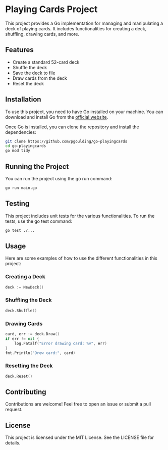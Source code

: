 # Playing Cards Project

This project provides a Go implementation for managing and manipulating a deck of playing cards. It includes functionalities for creating a deck, shuffling, drawing cards, and more.

## Features

- Create a standard 52-card deck
- Shuffle the deck
- Save the deck to file
- Draw cards from the deck
- Reset the deck

## Installation

To use this project, you need to have Go installed on your machine. You can download and install Go from the [official website](https://golang.org/dl/).

Once Go is installed, you can clone the repository and install the dependencies:

```bash
git clone https://github.com/pgoulding/go-playingcards
cd go-playingcards
go mod tidy
```

## Running the Project

You can run the project using the go run command:

```bash
go run main.go
```

## Testing

This project includes unit tests for the various functionalities. To run the tests, use the go test command:

```bash
go test ./...
```

## Usage

Here are some examples of how to use the different functionalities in this project:

### Creating a Deck

```go
deck := NewDeck()
```

### Shuffling the Deck

```go
deck.Shuffle()
```

### Drawing Cards

```go
card, err := deck.Draw()
if err != nil {
    log.Fatalf("Error drawing card: %v", err)
}
fmt.Println("Drew card:", card)
```

### Resetting the Deck

```go
deck.Reset()
```

## Contributing

Contributions are welcome! Feel free to open an issue or submit a pull request.

## License

This project is licensed under the MIT License. See the LICENSE file for details.